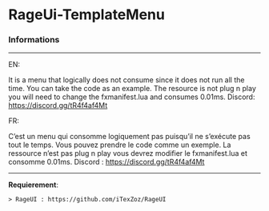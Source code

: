 # RageUi-TemplateMenu

<h3>Informations</h3>
 
---

EN:

It is a menu that logically does not consume since it does not run all the time. You can take the code as an example. The resource is not plug n play you will need to change the fxmanifest.lua and consumes 0.01ms. Discord: https://discord.gg/tR4f4af4Mt

FR:

C’est un menu qui consomme logiquement pas puisqu’il ne s’exécute pas tout le temps. Vous pouvez prendre le code comme un exemple. La ressource n’est pas plug n play vous devrez modifier le fxmanifest.lua et consomme 0.01ms. Discord : https://discord.gg/tR4f4af4Mt

---

**Requierement**:
```
> RageUI : https://github.com/iTexZoz/RageUI
```
